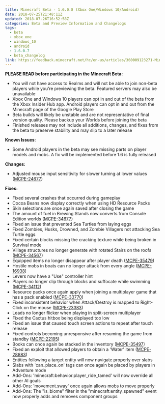 ```yaml
---
title: Minecraft Beta - 1.6.0.8 (Xbox One/Windows 10/Android)
date: 2018-07-25T21:48:11Z
updated: 2018-07-26T16:52:58Z
categories: Beta and Preview Information and Changelogs
tags:
  - beta
  - xbox_one
  - windows_10
  - android
  - 1.6.0.7
  - beta_changelog
link: https://feedback.minecraft.net/hc/en-us/articles/360009123271-Minecraft-Beta-1-6-0-8-Xbox-One-Windows-10-Android
---
```


**PLEASE READ before participating in the Minecraft Beta:**

- You will not have access to Realms and will not be able to join non-beta players while you're previewing the beta. Featured servers may also be unavailable
- Xbox One and Windows 10 players can opt in and out of the beta from the Xbox Insider Hub app. Android players can opt in and out from the Minecraft page of the Google Play Store
- Beta builds will likely be unstable and are not representative of final version quality. Please backup your Worlds before joining the beta
- Finished releases may not include all additions, changes, and fixes from the beta to preserve stability and may slip to a later release

**Known Issues:**

- Some Android players in the beta may see missing parts on player models and mobs. A fix will be implemented before 1.6 is fully released

**Changes:**

- Adjusted mouse input sensitivity for slower turning at lower values ([MCPE-24677](https://bugs.mojang.com/browse/MCPE-24677))

**Fixes:**

- Fixed several crashes that occurred during gameplay
- Cocoa Beans now display correctly when using HD Resource Packs
- Skin selections are once again saved after closing the game
- The amount of fuel in Brewing Stands now converts from Console Edition worlds ([MCPE-34677](https://bugs.mojang.com/browse/MCPE-34677))
- Fixed an issue that prevented Sea Turtles from laying eggs
- Fixed Zombies, Husks, Drowned, and Zombie Villagers not attacking Sea Turtle eggs
- Fixed certain blocks missing the cracking texture while being broken in Survival mode
- Village structures no longer generate with rotated Stairs on the roofs ([MCPE-34567](https://bugs.mojang.com/browse/MCPE-34567))
- Equipped items no longer disappear after player death ([MCPE-35479](https://bugs.mojang.com/browse/MCPE-35479))
- Hostile mobs in boats can no longer attack from every angle ([MCPE-16938](https://bugs.mojang.com/browse/MCPE-16938))
- Levers now have a "Use" controller hint
- Players no longer clip through blocks and suffocate while swimming ([MCPE-34112](https://bugs.mojang.com/browse/MCPE-34112))
- Resource packs once again apply when joining a multiplayer game that has a pack enabled ([MCPE-33770](https://bugs.mojang.com/browse/MCPE-33770))
- Fixed inconsistent behavior when Attack/Destroy is mapped to Right-Click on the mouse ([MCPE-23383](https://bugs.mojang.com/browse/MCPE-23383))
- Leads no longer flicker when playing in split-screen multiplayer
- Fixed the Cactus hitbox being displayed too low
- Fixed an issue that caused touch screen actions to repeat after touch release
- Fixed controls becoming unresponsive after resuming the game from standby ([MCPE-22195](https://bugs.mojang.com/browse/MCPE-22195))
- Books can once again be stacked in the inventory ([MCPE-35497](https://bugs.mojang.com/browse/MCPE-35497))
- Fixed an exploit that allowed players to obtain a 'Water' item ([MCPE-28883](https://bugs.mojang.com/browse/MCPE-28883))
- Entities following a target entity will now navigate properly over slabs
- Slabs with 'can_place_on' tags can once again be placed by players in Adventure mode
- Add-Ons: 'minecraft:behavior.player_ride_tamed' will now override all other AI goals
- Add-Ons: 'movement.sway' once again allows mobs to move properly
- Add-Ons: The "is_biome" filter in the "minecraft:entity_spawned" event now properly adds and removes component groups

